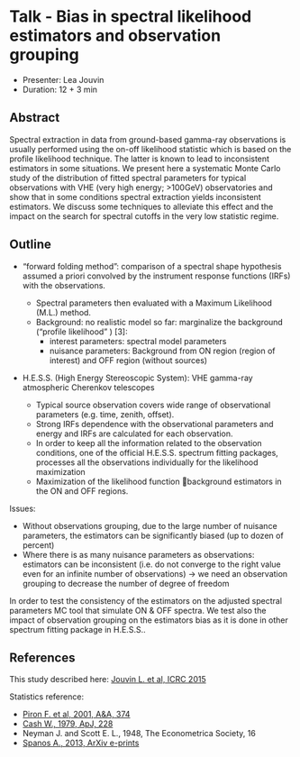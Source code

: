 # Talk - Bias in spectral likelihood estimators and observation grouping

* Presenter: Lea Jouvin
* Duration: 12 + 3 min

## Abstract

Spectral extraction in data from ground-based gamma-ray observations is usually
performed using the on-off likelihood statistic which is based on the profile
likelihood technique. The latter is known to lead to inconsistent estimators in
some situations. We present here a systematic Monte Carlo study of the
distribution of fitted spectral parameters for typical observations with VHE
(very high energy; >100GeV) observatories and show that in some conditions
spectral extraction yields inconsistent estimators. We discuss some techniques
to alleviate this effect and the impact on the search for spectral cutoffs in
the very low statistic regime.

## Outline

* “forward folding method”:
  comparison of a spectral shape hypothesis assumed a priori convolved by
  the instrument response functions (IRFs) with the observations.
  * Spectral parameters then evaluated with a Maximum Likelihood (M.L.) method. 
  * Background: no realistic model so far: marginalize the background (“profile likelihood” ) [3]:
    - interest parameters: spectral model parameters
    - nuisance parameters: Background from ON region (region of interest) and OFF region (without sources)

* H.E.S.S. (High Energy Stereoscopic System): VHE gamma-ray atmospheric Cherenkov telescopes
   * Typical source observation covers wide range of observational parameters (e.g. time, zenith, offset).
   * Strong IRFs dependence with the observational parameters and energy and IRFs are calculated for each observation. 
   * In order to keep all the information related to the observation conditions, one of the official H.E.S.S. spectrum fitting packages, processes all the observations individually for the likelihood maximization
   * Maximization of the likelihood function background estimators in the ON and OFF regions.

Issues:

* Without observations grouping, due to the large number of nuisance parameters,
  the estimators can be significantly biased (up to dozen of percent)
* Where there is as many nuisance parameters as observations:
  estimators can be inconsistent (i.e. do not converge to the right value
  even for an infinite number of observations)
  -> we need an observation grouping to decrease the number of degree of freedom

In order to test the consistency of the estimators on the adjusted spectral
parameters MC tool that simulate ON & OFF spectra. We test also the impact of
observation grouping on the estimators bias as it is done in other spectrum
fitting package in H.E.S.S..


## References

This study described here: [Jouvin L. et al, ICRC 2015](https://indico.cern.ch/event/344485/session/142/contribution/1183)

Statistics reference:

* [Piron F. et al, 2001, A&A, 374](http://labs.adsabs.harvard.edu/adsabsadsabs/abs/2001A%26A...374..895P/)
* [Cash W., 1979, ApJ, 228](http://labs.adsabs.harvard.edu/adsabsadsabs/abs/1979ApJ...228..939C/)
* Neyman J. and Scott E. L.,  1948, The Econometrica Society, 16
* [Spanos A., 2013, ArXiv e-prints](http://labs.adsabs.harvard.edu/adsabsadsabs/abs/2013arXiv1301.0118S/)
